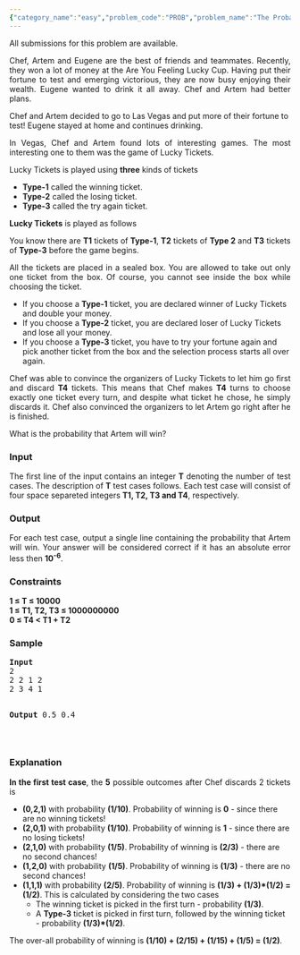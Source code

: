 ```yaml
---
{"category_name":"easy","problem_code":"PROB","problem_name":"The Probability Of Winning","languages_supported":{"0":"ADA","1":"ASM","2":"BASH","3":"BF","4":"C","5":"C99 strict","6":"CAML","7":"CLOJ","8":"CLPS","9":"CPP 4.3.2","10":"CPP 4.9.2","11":"CPP14","12":"CS2","13":"D","14":"ERL","15":"FORT","16":"FS","17":"GO","18":"HASK","19":"ICK","20":"ICON","21":"JAVA","22":"JS","23":"LISP clisp","24":"LISP sbcl","25":"LUA","26":"NEM","27":"NICE","28":"NODEJS","29":"PAS fpc","30":"PAS gpc","31":"PERL","32":"PERL6","33":"PHP","34":"PIKE","35":"PRLG","36":"PYTH","37":"PYTH 3.4","38":"RUBY","39":"SCALA","40":"SCM guile","41":"SCM qobi","42":"ST","43":"TCL","44":"TEXT","45":"WSPC"},"max_timelimit":1,"source_sizelimit":50000,"problem_author":"ballon_ziq","problem_tester":"gamabunta","date_added":"28-04-2013","tags":{"0":"ballon_ziq","1":"july13","2":"probability","3":"simple","4":"simple"},"editorial_url":"http://discuss.codechef.com/problems/PROB","time":{"view_start_date":1373880701,"submit_start_date":1373880701,"visible_start_date":1373880600,"end_date":1735669800},"layout":"problem"}
---
```

<span class="solution-visible-txt">All submissions for this problem are available.</span><p style="text-align:justify">Chef, Artem and Eugene are the best of friends and teammates. Recently, they won a lot of money at the Are You Feeling Lucky Cup. Having put their fortune to test and emerging victorious, they are now busy enjoying their wealth. Eugene wanted to drink it all away. Chef and Artem had better plans. </p>
<p>Chef and Artem decided to go to Las Vegas and put more of their fortune to test! Eugene stayed at home and continues drinking.</p>
<p style="text-align:justify">
In Vegas, Chef and Artem found lots of interesting games. The most interesting one to them was the game of Lucky Tickets.
</p>
<p style="text-align:justify">Lucky Tickets is played using <strong>three</strong> kinds of tickets</p>
<p style="text-align:justify">
<ul>
<li><strong>Type-1</strong> called the winning ticket.</li>
<li><strong>Type-2</strong> called the losing ticket.</li>
<li><strong>Type-3</strong> called the try again ticket.</li>
</ul>
</p>
<p style="text-align:justify"><strong>Lucky Tickets</strong> is played as follows</p>
<p style="text-align:justify">You know there are <strong>T1</strong> tickets of <strong>Type-1</strong>, <strong>T2</strong> tickets of <strong>Type 2</strong> and <strong>T3</strong> tickets of <strong>Type-3</strong> before the game begins.</p>
<p style="text-align:justify">All the tickets are placed in a sealed box. You are allowed to take out only one ticket from the box. Of course, you cannot see inside the box while choosing the ticket.</p>
<p style="text-align:justify">
<ul>
<li>If you choose a <strong>Type-1</strong> ticket, you are declared winner of Lucky Tickets and double your money.</li>
<li>If you choose a <strong>Type-2</strong> ticket, you are declared loser of Lucky Tickets and lose all your money.</li>
<li>If you choose a <strong>Type-3</strong> ticket, you have to try your fortune again and pick another ticket from the box and the selection process starts all over again.</li>
</ul>
</p>
<p style="text-align:justify">Chef was able to convince the organizers of Lucky Tickets to let him go first and discard <strong>T4</strong> tickets. This means that Chef makes <strong>T4</strong> turns to choose exactly one ticket every turn, and despite what ticket he chose, he simply discards it. Chef also convinced the organizers to let Artem go right after he is finished.</p>
<p style="text-align:justify">What is the probability that Artem will win?</p>
<h3>Input</h3>
<p style="text-align:justify">The first line of the input contains an integer <strong>T</strong> denoting the number of test cases. The description of <strong>T</strong> test cases follows. Each test case will consist of four space separeted integers <strong>T1, T2, T3 and T4</strong>, respectively.</p>
<h3>Output</h3>
<p style="text-align:justify">For each test case, output a single line containing the probability that Artem will win. Your answer will be considered correct if it has an absolute error less then <strong>10<sup>-6</sup></strong>.</p>
<h3>Constraints</h3>
<p><strong>1 ≤ T ≤ 10000</strong><br />
<strong>1 ≤ T1, T2, T3 ≤ 1000000000</strong><br />
<strong>0 ≤ T4 &lt; T1 + T2</strong></p>
<h3>Sample</h3>
<pre>
<strong>Input</strong>
2
2 2 1 2
2 3 4 1

<strong>Output</strong>
0.5
0.4

</pre><h3>Explanation</h3>
<p style="text-align:justify"><strong>In the first test case</strong>, the <strong>5</strong> possible outcomes after Chef discards 2 tickets is</p>
<p style="text-align:justify">
<ul>
<li><strong>(0,2,1)</strong> with probability <strong>(1/10)</strong>. Probability of winning is <strong>0</strong> - since there are no winning tickets!</li>
<li><strong>(2,0,1)</strong> with probability <strong>(1/10)</strong>. Probability of winning is <strong>1</strong> - since there are no losing tickets!</li>
<li><strong>(2,1,0)</strong> with probability <strong>(1/5)</strong>. Probability of winning is <strong>(2/3)</strong> - there are no second chances!</li>
<li><strong>(1,2,0)</strong> with probability <strong>(1/5)</strong>. Probability of winning is <strong>(1/3)</strong> - there are no second chances!</li>
<li><strong>(1,1,1)</strong> with probability <strong>(2/5)</strong>. Probability of winning is <strong>(1/3) + (1/3)*(1/2) = (1/2)</strong>. This is calculated by considering the two cases
<ul>
<li>The winning ticket is picked in the first turn - probability <strong>(1/3)</strong>.</li>
<li>A <strong>Type-3</strong> ticket is picked in first turn, followed by the winning ticket - probability <strong>(1/3)*(1/2)</strong>.</li>
</ul>
</li>
</ul>
</p>
<p style="text-align:justify">The over-all probability of winning is <strong>(1/10) + (2/15) + (1/15) + (1/5) = (1/2)</strong>.</p>
